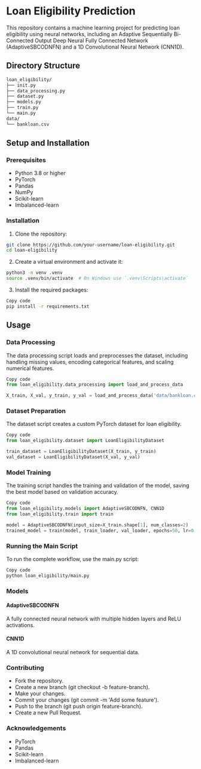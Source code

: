 # Loan Eligibility Prediction

This repository contains a machine learning project for predicting loan eligibility using neural networks, including an Adaptive Sequentially Bi-Connected Output Deep Neural Fully Connected Network (AdaptiveSBCODNFN) and a 1D Convolutional Neural Network (CNN1D).

## Directory Structure

```bash
loan_eligibility/
├── init.py
├── data_processing.py
├── dataset.py
├── models.py
├── train.py
└── main.py
data/
└── bankloan.csv
```


## Setup and Installation

### Prerequisites

- Python 3.8 or higher
- PyTorch
- Pandas
- NumPy
- Scikit-learn
- Imbalanced-learn

### Installation

1. Clone the repository:

```sh
git clone https://github.com/your-username/loan-eligibility.git
cd loan-eligibility
```

2. Create a virtual environment and activate it:
```sh
python3 -m venv .venv
source .venv/bin/activate  # On Windows use `.venv\Scripts\activate`
```
3. Install the required packages:
```sh
Copy code
pip install -r requirements.txt
```
## Usage
### Data Processing
The data processing script loads and preprocesses the dataset, including handling missing values, encoding categorical features, and scaling numerical features.

```python
Copy code
from loan_eligibility.data_processing import load_and_process_data

X_train, X_val, y_train, y_val = load_and_process_data('data/bankloan.csv')
```
### Dataset Preparation
The dataset script creates a custom PyTorch dataset for loan eligibility.

```python
Copy code
from loan_eligibility.dataset import LoanEligibilityDataset

train_dataset = LoanEligibilityDataset(X_train, y_train)
val_dataset = LoanEligibilityDataset(X_val, y_val)
```
### Model Training
The training script handles the training and validation of the model, saving the best model based on validation accuracy.

```python
Copy code
from loan_eligibility.models import AdaptiveSBCODNFN, CNN1D
from loan_eligibility.train import train

model = AdaptiveSBCODNFN(input_size=X_train.shape[1], num_classes=2)
trained_model = train(model, train_loader, val_loader, epochs=50, lr=0.001, save_path="best_model")
```

### Running the Main Script
To run the complete workflow, use the main.py script:

```sh
Copy code
python loan_eligibility/main.py
```

### Models
#### AdaptiveSBCODNFN
A fully connected neural network with multiple hidden layers and ReLU activations.

#### CNN1D
A 1D convolutional neural network for sequential data.

### Contributing
- Fork the repository.
- Create a new branch (git checkout -b feature-branch).
- Make your changes.
- Commit your changes (git commit -m 'Add some feature').
- Push to the branch (git push origin feature-branch).
- Create a new Pull Request.

### Acknowledgements
- PyTorch
- Pandas
- Scikit-learn
- Imbalanced-learn